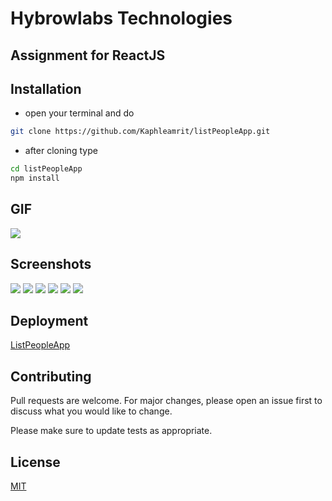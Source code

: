 # Hybrowlabs Technologies

## Assignment for ReactJS

## Installation

- open your terminal and do

```bash
git clone https://github.com/Kaphleamrit/listPeopleApp.git
```

- after cloning type

```bash
cd listPeopleApp
npm install
```
## GIF
![](gif.gif)


## Screenshots
![](ss1.png)
![](ss2.png)
![](ss3.png)
![](ss4.png)
![](ss5.png) ![](ss6.png) 


## Deployment

[ListPeopleApp](https://listpeoplee.herokuapp.com/api/people)

## Contributing

Pull requests are welcome. For major changes, please open an issue first to discuss what you would like to change.

Please make sure to update tests as appropriate.

## License

[MIT](https://choosealicense.com/licenses/mit/)
